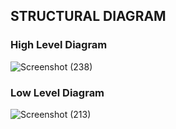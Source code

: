 ## STRUCTURAL DIAGRAM
### High Level Diagram
![Screenshot (238)](https://user-images.githubusercontent.com/98865009/157942705-bc551387-9b5c-4157-a9a7-5f9828b5ba7b.png)

### Low Level Diagram
![Screenshot (213)](https://user-images.githubusercontent.com/98865009/157795863-a1a36bb1-7ffc-4adb-92e0-691b0b2f5533.png)
